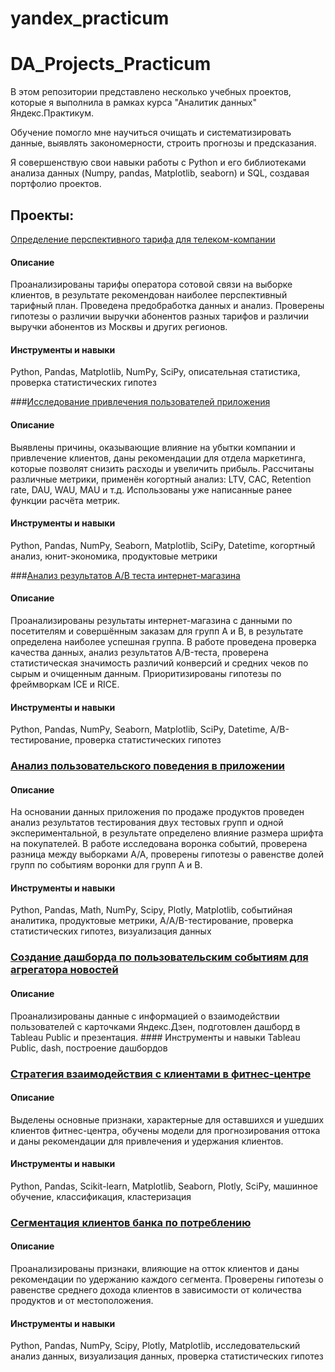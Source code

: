 # yandex_practicum
# DA_Projects_Practicum

В этом репозитории представлено несколько учебных проектов, которые я выполнила в рамках курса "Аналитик данных" Яндекс.Практикум.

Обучение помогло мне научиться очищать и систематизировать данные, выявлять закономерности, строить прогнозы и предсказания. 

Я совершенствую свои навыки работы с Python и его библиотеками анализа данных (Numpy, pandas, Matplotlib, seaborn) и SQL, создавая портфолио проектов.

## Проекты:

 [Определение перспективного тарифа для телеком-компании](Определение%20перспективного%20тарифа%20для%20телеком-компании)        
 #### Описание
 Проанализированы тарифы оператора сотовой связи на выборке клиентов, в результате рекомендован наиболее перспективный тарифный план. Проведена предобработка данных и анализ. Проверены гипотезы о различии выручки абонентов разных тарифов и различии выручки абонентов из Москвы и других регионов.
 #### Инструменты и навыки
 Python, Pandas, Matplotlib, NumPy, SciPy, описательная статистика, проверка статистических гипотез


###[Исследование привлечения пользователей приложения](Исследование%20привлечения%20пользователей%20приложения) 
 #### Описание
Выявлены причины, оказывающие влияние на убытки компании и привлечение клиентов, даны рекомендации для отдела маркетинга, которые позволят снизить расходы и увеличить прибыль. Рассчитаны различные метрики, применён когортный анализ: LTV, CAC, Retention rate, DAU, WAU, MAU и т.д. Использованы уже написанные ранее функции расчёта метрик.                                                   
#### Инструменты и навыки
Python, Pandas, NumPy, Seaborn, Matplotlib, SciPy, Datetime, когортный анализ, юнит-экономика, продуктовые метрики


###[Анализ результатов А/В теста интернет-магазина](Анализ%20результатов%20А-В%20теста%20интернет-магазина)    
 #### Описание
 Проанализированы результаты интернет-магазина с данными по посетителям и совершённым заказам для групп А и В, в результате определена наиболее успешная группа. В работе проведена проверка качества данных, анализ результатов A/B-теста, проверена статистическая значимость различий конверсий и средних чеков по сырым и очищенным данным. Приоритизированы гипотезы по фреймворкам ICE и RICE. 
 #### Инструменты и навыки
 Python, Pandas, NumPy, Seaborn, Matplotlib, SciPy, Datetime, A/B-тестирование, проверка статистических гипотез


### [Анализ пользовательского поведения в приложении](Анализ%20пользовательского%20поведения%20в%20приложении)               
 #### Описание
 На основании данных приложения по продаже продуктов проведен анализ результатов тестирования двух тестовых групп и одной экспериментальной, в результате определено влияние размера шрифта на покупателей. В работе исследована воронка событий, проверена разница между выборками A/A, проверены гипотезы о равенстве долей групп по событиям воронки для групп A и B.                           
 #### Инструменты и навыки
 Python, Pandas, Math, NumPy, Scipy, Plotly, Matplotlib, событийная аналитика, продуктовые метрики, A/A/B-тестирование, проверка статистических гипотез, визуализация данных
 
 
###  [Создание дашборда по пользовательским событиям для агрегатора новостей](Создание%20дашборда%20по%20пользовательским%20событиям%20для%20агрегатора%20новостей) 
#### Описание
Проанализированы данные с информацией о взаимодействии пользователей с карточками Яндекс.Дзен, подготовлен дашборд в Tableau Public и презентация.                     #### Инструменты и навыки
Tableau Public, dash, построение дашбордов


### [Стратегия взаимодействия с клиентами в фитнес-центре](Стратегия%20взаимодействия%20с%20клиентами%20в%20фитнес-центре)                  
#### Описание
Выделены основные признаки, характерные для оставшихся и ушедших клиентов фитнес-центра, обучены модели для прогнозирования оттока и даны рекомендации для привлечения и удержания клиентов.
#### Инструменты и навыки
Python, Pandas, Scikit-learn, Matplotlib, Seaborn, Plotly, SciPy, машинное обучение, классификация, кластеризация


### [Сегментация клиентов банка по потреблению](Сегментация%20клиентов%20банка%20по%20потреблению) 
#### Описание
Проанализированы признаки, влияющие на отток клиентов и даны рекомендации по удержанию каждого сегмента. Проверены гипотезы о равенстве среднего дохода клиентов в зависимости от количества продуктов и от местоположения.  
#### Инструменты и навыки
Python, Pandas, NumPy, Scipy, Plotly, Matplotlib, исследовательский анализ данных, визуализация данных, проверка статистических гипотез
